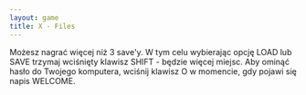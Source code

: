 ```yaml
---
layout: game
title: X - Files
---
```


Możesz nagrać więcej niż 3 save'y. W tym celu wybierając opcję LOAD lub SAVE trzymaj wciśnięty klawisz SHIFT - będzie więcej miejsc. Aby ominąć hasło do Twojego komputera, wciśnij klawisz O w momencie, gdy pojawi się
napis WELCOME.
